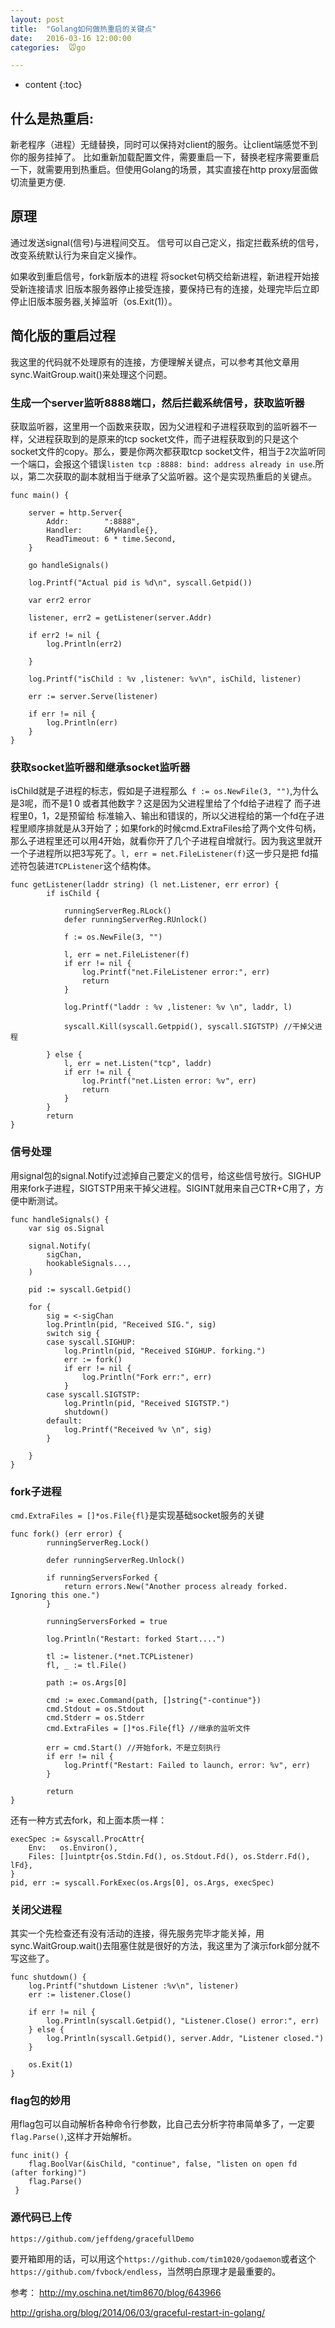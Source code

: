 ```yaml
---
layout: post
title:  "Golang如何做热重启的关键点"
date:   2016-03-16 12:00:00
categories:  🐭go

---
```


* content
{:toc}

## 什么是热重启:

新老程序（进程）无缝替换，同时可以保持对client的服务。让client端感觉不到你的服务挂掉了。
比如重新加载配置文件，需要重启一下，替换老程序需要重启一下，就需要用到热重启。但使用Golang的场景，其实直接在http proxy层面做切流量更方便.

## 原理

通过发送signal(信号)与进程间交互。
信号可以自己定义，指定拦截系统的信号，改变系统默认行为来自定义操作。

如果收到重启信号，fork新版本的进程 将socket句柄交给新进程，新进程开始接受新连接请求 旧版本服务器停止接受连接，要保持已有的连接，处理完毕后立即停止旧版本服务器,关掉监听（os.Exit(1)）。

## 简化版的重启过程

我这里的代码就不处理原有的连接，方便理解关键点，可以参考其他文章用sync.WaitGroup.wait()来处理这个问题。

### 生成一个server监听8888端口，然后拦截系统信号，获取监听器

获取监听器，这里用一个函数来获取，因为父进程和子进程获取到的监听器不一样，父进程获取到的是原来的tcp socket文件，而子进程获取到的只是这个 socket文件的copy。那么，要是你两次都获取tcp socket文件，相当于2次监听同一个端口，会报这个错误`listen tcp :8888: bind: address already in use`.所以，第二次获取的副本就相当于继承了父监听器。这个是实现热重启的关键点。


    func main() {

        server = http.Server{
            Addr:        ":8888",
            Handler:     &MyHandle{},
            ReadTimeout: 6 * time.Second,
        }

        go handleSignals()

        log.Printf("Actual pid is %d\n", syscall.Getpid())

        var err2 error

        listener, err2 = getListener(server.Addr)

        if err2 != nil {
            log.Println(err2)

        }

        log.Printf("isChild : %v ,listener: %v\n", isChild, listener)

        err := server.Serve(listener)

        if err != nil {
            log.Println(err)
        }
    }


### 获取socket监听器和继承socket监听器

isChild就是子进程的标志，假如是子进程那么` f := os.NewFile(3, "")`,为什么是3呢，而不是1 0 或者其他数字？这是因为父进程里给了个fd给子进程了 而子进程里0，1，2是预留给 标准输入、输出和错误的，所以父进程给的第一个fd在子进程里顺序排就是从3开始了；如果fork的时候cmd.ExtraFiles给了两个文件句柄，那么子进程里还可以用4开始，就看你开了几个子进程自增就行。因为我这里就开一个子进程所以把3写死了。`l, err = net.FileListener(f)`这一步只是把 fd描述符包装进`TCPListener`这个结构体。


    func getListener(laddr string) (l net.Listener, err error) {
            if isChild {

                runningServerReg.RLock()
                defer runningServerReg.RUnlock()

                f := os.NewFile(3, "")

                l, err = net.FileListener(f)
                if err != nil {
                    log.Printf("net.FileListener error:", err)
                    return
                }

                log.Printf("laddr : %v ,listener: %v \n", laddr, l)

                syscall.Kill(syscall.Getppid(), syscall.SIGTSTP) //干掉父进程

            } else {
                l, err = net.Listen("tcp", laddr)
                if err != nil {
                    log.Printf("net.Listen error: %v", err)
                    return
                }
            }
            return
    }


### 信号处理

 用signal包的signal.Notify过滤掉自己要定义的信号，给这些信号放行。SIGHUP用来fork子进程，SIGTSTP用来干掉父进程。SIGINT就用来自己CTR+C用了，方便中断测试。
    
    func handleSignals() {
        var sig os.Signal

        signal.Notify(
            sigChan,
            hookableSignals...,
        )

        pid := syscall.Getpid()

        for {
            sig = <-sigChan
            log.Println(pid, "Received SIG.", sig)
            switch sig {
            case syscall.SIGHUP:
                log.Println(pid, "Received SIGHUP. forking.")
                err := fork()
                if err != nil {
                    log.Println("Fork err:", err)
                }
            case syscall.SIGTSTP:
                log.Println(pid, "Received SIGTSTP.")
                shutdown()
            default:
                log.Printf("Received %v \n", sig)
            }

        }
    }

### fork子进程
    
 `cmd.ExtraFiles = []*os.File{fl}`是实现基础socket服务的关键

    func fork() (err error) {
            runningServerReg.Lock()

            defer runningServerReg.Unlock()

            if runningServersForked {
                return errors.New("Another process already forked. Ignoring this one.")
            }

            runningServersForked = true

            log.Println("Restart: forked Start....")

            tl := listener.(*net.TCPListener)
            fl, _ := tl.File()

            path := os.Args[0]
        
            cmd := exec.Command(path, []string{"-continue"})
            cmd.Stdout = os.Stdout
            cmd.Stderr = os.Stderr
            cmd.ExtraFiles = []*os.File{fl} //继承的监听文件

            err = cmd.Start() //开始fork，不是立刻执行
            if err != nil {
                log.Printf("Restart: Failed to launch, error: %v", err)
            }

            return
    }

还有一种方式去fork，和上面本质一样：

    execSpec := &syscall.ProcAttr{
        Env:   os.Environ(),
        Files: []uintptr{os.Stdin.Fd(), os.Stdout.Fd(), os.Stderr.Fd(), lFd},
    }
    pid, err := syscall.ForkExec(os.Args[0], os.Args, execSpec)



### 关闭父进程
 
 其实一个先检查还有没有活动的连接，得先服务完毕才能关掉，用sync.WaitGroup.wait()去阻塞住就是很好的方法，我这里为了演示fork部分就不写这些了。

    func shutdown() {
        log.Printf("shutdown Listener :%v\n", listener)
        err := listener.Close()

        if err != nil {
            log.Println(syscall.Getpid(), "Listener.Close() error:", err)
        } else {
            log.Println(syscall.Getpid(), server.Addr, "Listener closed.")
        }

        os.Exit(1)
    }

### flag包的妙用

用flag包可以自动解析各种命令行参数，比自己去分析字符串简单多了，一定要` flag.Parse()`,这样才开始解析。

    func init() {
        flag.BoolVar(&isChild, "continue", false, "listen on open fd (after forking)")
        flag.Parse()
     }

### 源代码已上传

`https://github.com/jeffdeng/gracefullDemo`

要开箱即用的话，可以用这个`https://github.com/tim1020/godaemon`或者这个`https://github.com/fvbock/endless`，当然明白原理才是最重要的。


参考：
http://my.oschina.net/tim8670/blog/643966

http://grisha.org/blog/2014/06/03/graceful-restart-in-golang/